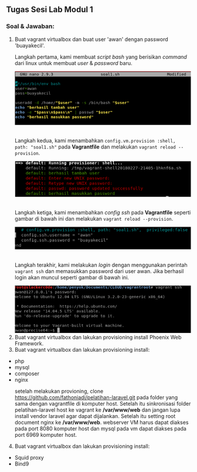 ## **Tugas Sesi Lab Modul 1**
### Soal & Jawaban:
1. Buat vagrant virtualbox dan buat user 'awan' dengan password 'buayakecil'.
&nbsp;&nbsp;&nbsp;<p>Langkah pertama, kami membuat *script bash* yang berisikan *command* dari linux untuk membuat *user* & *password* baru.</p>
![bash script](img/soal1_1.png)
&nbsp;&nbsp;&nbsp;<p>Langkah kedua, kami menambahkan `config.vm.provision :shell, path: "soal1.sh"` pada **Vagrantfile** dan melakukan `vagrant reload --provision`.</p>
![capture berhasil](img/soal1_2.png)
&nbsp;&nbsp;&nbsp;<p>Langkah ketiga, kami menambahkan *config ssh* pada **Vagrantfile** seperti gambar di bawah ini dan melakukan `vagrant reload --provision`.</p>
![config vagrant](img/soal1_4.png)
&nbsp;&nbsp;&nbsp;<p>Langkah terakhir, kami melakukan *login* dengan menggunakan perintah `vagrant ssh` dan memasukkan password dari user awan. Jika berhasil login akan muncul seperti gambar di bawah ini.</p>
![login user](img/soal1_3.png)
2. Buat vagrant virtualbox dan lakukan provisioning install Phoenix Web Framework.
3. Buat vagrant virtualbox dan lakukan provisioning install:
- php
- mysql
- composer
- nginx
&nbsp;&nbsp;&nbsp;&nbsp;&nbsp;&nbsp;<p>setelah melakukan provioning, clone https://github.com/fathoniadi/pelatihan-laravel.git pada folder yang sama dengan vagrantfile di komputer host. Setelah itu sinkronisasi folder pelatihan-laravel host ke vagrant ke **/var/www/web** dan jangan lupa install vendor laravel agar dapat dijalankan. Setelah itu setting root document nginx ke **/var/www/web**. webserver VM harus dapat diakses pada port 8080 komputer host dan mysql pada vm dapat diakses pada port 6969 komputer host.</p>
4. Buat vagrant virtualbox dan lakukan provisioning install:
- Squid proxy
- Bind9
